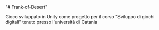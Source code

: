 "# Frank-of-Desert" 

Gioco sviluppato in Unity come progetto per il corso "Sviluppo di giochi digitali" tenuto presso l'università di Catania
